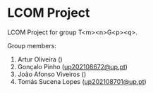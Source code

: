 # LCOM Project

LCOM Project for group T&lt;m&gt;&lt;n&gt;G&lt;p&gt;&lt;q&gt;.

Group members:

1. Artur Oliveira ()
2. Gonçalo Pinho (up202108672@up.pt)
3. João Afonso Viveiros ()
4. Tomás Sucena Lopes (up202108701@up.pt)
